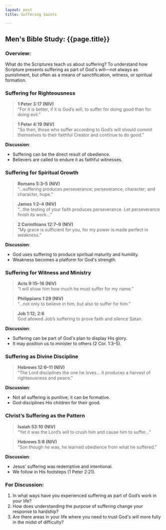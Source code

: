 ```yaml
---
layout: post
title: Suffering Saints

---
```

## Men's Bible Study: {{page.title}}

### Overview:
What do the Scriptures teach us about suffering?
To understand how Scripture presents suffering as part of God's will—not always as punishment, but often as a means of sanctification, witness, or spiritual formation.

### Suffering for Righteousness

> **1 Peter 3:17 (NIV)**  
> “For it is better, if it is God’s will, to suffer for doing good than for doing evil.”

> **1 Peter 4:19 (NIV)**  
> “So then, those who suffer according to God’s will should commit themselves to their faithful Creator and continue to do good.”

**Discussion**:
- Suffering can be the direct result of obedience.
- Believers are called to endure it as faithful witnesses.

### Suffering for Spiritual Growth

> **Romans 5:3–5 (NIV)**  
> “...suffering produces perseverance; perseverance, character; and character, hope.”

> **James 1:2–4 (NIV)**  
> “...the testing of your faith produces perseverance. Let perseverance finish its work...”

> **2 Corinthians 12:7–9 (NIV)**  
> “My grace is sufficient for you, for my power is made perfect in weakness.”

**Discussion**:
- God uses suffering to produce spiritual maturity and humility.
- Weakness becomes a platform for God's strength.

### Suffering for Witness and Ministry

> **Acts 9:15–16 (NIV)**  
> “I will show him how much he must suffer for my name.”

> **Philippians 1:29 (NIV)**  
> “...not only to believe in him, but also to suffer for him.”

> **Job 1:12; 2:6**  
> God allowed Job’s suffering to prove faith and silence Satan.

**Discussion**:
- Suffering can be part of God's plan to display His glory.
- It may position us to minister to others (2 Cor. 1:3–5).

### Suffering as Divine Discipline

> **Hebrews 12:6–11 (NIV)**  
> “The Lord disciplines the one he loves... it produces a harvest of righteousness and peace.”

**Discussion**:
- Not all suffering is punitive; it can be formative.
- God disciplines His children for their good.

### Christ’s Suffering as the Pattern

> **Isaiah 53:10 (NIV)**  
> “Yet it was the Lord’s will to crush him and cause him to suffer…”

> **Hebrews 5:8 (NIV)**  
> “Son though he was, he learned obedience from what he suffered.”

**Discussion**:
- Jesus’ suffering was redemptive and intentional.
- We follow in His footsteps (1 Peter 2:21).

### For Discussion:

1. In what ways have you experienced suffering as part of God’s work in your life?
2. How does understanding the purpose of suffering change your response to hardship?
3. Are there areas in your life where you need to trust God's will more fully in the midst of difficulty?
